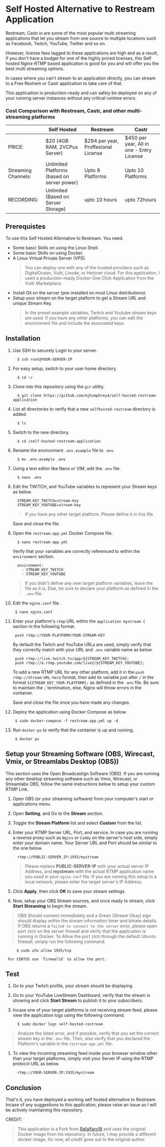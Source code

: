 # Self Hosted Alternative to Restream Application

Restream, Castr.io are some of the most popular multi streaming applications that let you stream from one source to multiple locations such as Facebook, Twitch, YouTube, Twitter and so on.

However, license fees tagged to these applications are high and as a result, if you don't have a budget for one of the highly priced licenses, this Self hosted Nginx-RTMP based application is good for you and will offer you the best multi streaming options.

In cases where you can't stream to an application directly, you can stream to a Free Restrem or Castr application to take care of that.

This applicaition is production-ready and can safely be deployed on any of your running server instances without any critical runtime errors.

### Cost Comparison with Restream, Castr, and other multi-streaming platforms

|     | Self Hosted | Restream | Castr |
| --- | --- | --- | --- |
| PRICE: | $20 (4GB RAM, 2VCPus Server) | $294 per year, Proffesional License | $450 per year, All in one - Entry License |
| Streaming Channels: | Unlimited Platforms (based on server power) | Upto 8 Platforms | Upto 10 Platforms |
| RECORDING: | Unlimited (Based on Server Storage) | upto 10 hours | upto 72hours |

## Prerequistes

To use this Self Hosted Alternative to Restream. You need.

* Some basic Skills on using the Linux Shell.
* Some basic Skills on using Docker.
* A Linux Virtual Private Server (VPS).
  > You can deploy one with any of the trusted providers such as DigitalOcean, Vultr, Linode, or Hetzner cloud. For this application, I used a production-ready Docker One Click Applicaiton from the Vultr Marketplace.
* Install Git on the server (pre-installed on most Linux distributions).
* Setup your stream on the target platform to get a Stream URL and unique Stream Key.
  > In the preset example variables, Twitch and Youtube stream keys are used. If you have any other platforms, you can edit the environment file and include the associated keys.

## Installation

1. Use SSH to securely Login to your server.

         $ ssh root@YOUR-SERVER-IP

2. For easy setup, switch to your user home directory.

         $ cd ~/

3. Clone into this repository using the `git` utility.

         $ git clone https://github.com/mjhumphrey4/self-hosted-restream-application

4. List all directories to verify that a new `selfhosted-restream` directory is added.

         $ ls

5. Switch to the new directory.

         $ cd /self-hosted-restream-application

6. Rename the environment `.env.example` file to `.env`.

         $ mv .env.example .env

7. Using a text editor like Nano or VIM, edit the `.env` file.

         $ nano .env

8. Edit the TWITCH, and YouTube variables to represent your Stream keys as below.

         STREAM_KEY_TWITCH=stream-key
         STREAM_KEY_YOUTUBE=stream-key

   > If you have any other target platform. Please define it in this file.

   Save and close the file.

9. Open the `restream-app.yml` Docker Compose file.

         $ nano restream-app.yml

     Verify that your variables are correctly referenced to within the `environment` section.

         environment: 
           - STREAM_KEY_TWITCH
           - STREAM_KEY_YOUTUBE

    > If you didn't define any new target platform variables, leave the file as it is. Else, be sure to declare your platform as defined in the `.env` file.

10. Edit the `nginx.conf` file.

         $ nano nginx.conf

11. Enter your platform's `rtmp` URL within the `application mystream {` section in the following format.

         push rtmp://YOUR-PLATFORM/YOUR-STREAM-KEY

    By default the Twitch and YouTube URLs are used, simply verify that they correctly match with your URL and `.env` variable name as below.

         push rtmp://live.twitch.tv/app/${STREAM_KEY_TWITCH};
         push rtmp://a.rtmp.youtube.com/live2/${STREAM_KEY_YOUTUBE};

    To add a new RTMP URL for any other platform, add it in the `push rtmp://Stream-URL-here` format, then add its variable just after `/` in the format `${STREAM_KEY_YOUR-PLATFORM};` as defined in the `.env` file. Be sure to maintain the `;` termination, else, Nginx will throw errors in the container.

    Save and close the file once you have made any changes.

12. Deploy the application using Docker Compose as below.

         $ sudo docker-compose -f restream-app.yml up -d 

13. Run `docker-ps` to verify that the container is up and running.

         $ docker ps

## Setup your Streaming Software (OBS, Wirecast, Vmix, or Streamlabs Desktop (OBS))

This section uses the Open Broadcastign Software (OBS). If you are running any other desktop streaming software such as Vmix, Wirecast, or Streamlabs OBS, follow the same instructions below to setup your custom RTMP Link.

1. Open OBS (or your streaming software) from your computer's start or applications menu.
2. Open **Setting**, and Go to the **Stream** section.
3. Toggle the **Stream Platform** list and select **Custom** from the list.
4. Enter your RTMP Server URL, Port, and service. In case you are running a reverse proxy such as `Nginx` or `Caddy` on the server's host side, simply enter your domain name. Your Server URL and Port should be similar to the one below.

         rtmp://PUBLIC-SERVER_IP:1935/mystream

   > Please replace **PUBLIC-SERVER-IP** with your actual server IP Address, and **mystream** with the actual RTMP application name you used in your `nginx.conf` file.
   > If you are running this setup in a local network, please enter the target server's IP Address.

5. Click **Apply**, then click **OK** to save your stream settings.
6. Now, setup your OBS Stream sources, and once ready to stream, click **Start Streaming** to begin the stream.

> OBS Should connect immediately and a Green (Stream Okay) sign should display within the stream information timer and bitrate details. If OBS returns a `failed to connect to the server` error, please open port `1935` on the server firewall and verify that the application is running in Docker. To Allow the port `1935` through the default Ubuntu firewall, simply run the following command.

         $ sudo ufw allow 1935/tcp

     For CENTOS use `firewalld` to allow the port.

## Test

1. Go to your Twitch profile, your stream should be displaying.
2. Go to your YouTube LiveStream Dashboard, verify that the stream is showing and click **Start Stream** to publish it to your subscribers.
3. Incase one of your target platforms is not receiving stream feed, please view the application logs using the following command.

         $ sudo docker logs self-hosted-restream

> Analyze the listed error, and if possible, verify that you set the correct stream key in the `.env` file. Then, also verify that you declared the Platform's variable in the `restream-app.yml` file.

1. To view the incoming streaming feed inside your browser window other than your target platforms, simply visit your Server IP using the RTMP protocol URL as below.

         rtmp://YOUR-SERVER-IP:1935/mystream

## Conclusion

That's it, you have deployed a working self hosted alternative to Restream. Incase of any suggestions to this application, please raise an issue as I will be actively maintaining this repository.

CREDIT:

> This application is a Fork from [Rafalfaro18](https://github.com/rafalfaro18/self-hosted-restream) and uses the original Docker image from his repository. In future, I may provide a different docker image, for now, all credit goes out to the original author.
